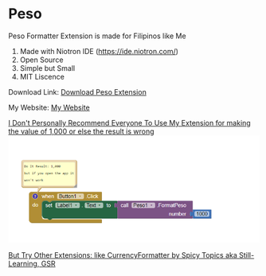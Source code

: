 # Peso
Peso Formatter Extension is made for Filipinos like Me
1. Made with Niotron IDE (https://ide.niotron.com/)
2. Open Source
3. Simple but Small
4. MIT Liscence

Download Link: <a href="https://github.com/anbran223/Peso/raw/main/com.brandonang.peso.aix">Download Peso Extension</a>

My Website: <a href="https://sites.google.com/view/ai2-brandonang">My Website

I Don't Personally Recommend Everyone To Use My Extension for making the value of 1,000 or else the result is wrong 
<img src="https://raw.githubusercontent.com/anbran223/Peso/main/-peso-app.PNG"/>

But Try Other Extensions: 
like CurrencyFormatter by Spicy Topics aka Still-Learning, GSR
